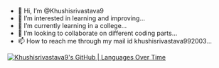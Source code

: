 - 👋 Hi, I’m @Khushisrivastava9
- 👀 I’m interested in learning and improving...
- 🌱 I’m currently learning in a college...
- 💞️ I’m looking to collaborate on different coding parts...
- 📫 How to reach me through my mail id khushisrivastava992003...

<!---
Khushisrivastava9/Khushisrivastava9 is a ✨ special ✨ repository because its `README.md` (this file) appears on your GitHub profile.
You can click the Preview link to take a look at your changes.
--->
[![Khushisrivastava9's GitHub | Languages Over Time](https://stats.quine.sh/Khushisrivastava9/languages-over-time?theme=light)](https://quine.sh)
